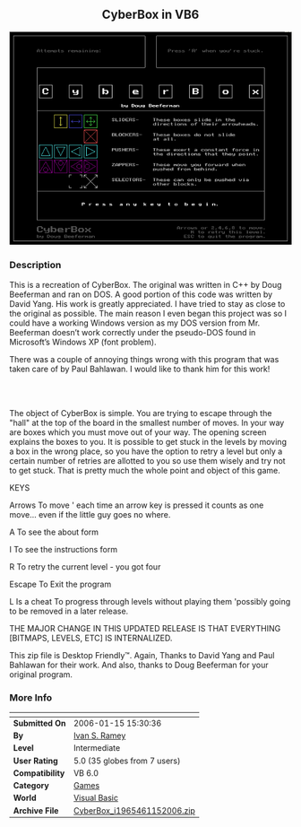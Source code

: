 ﻿<div align="center">

## CyberBox in VB6

<img src="PIC20061432129443.jpg">
</div>

### Description

This is a recreation of CyberBox. The original was written in C++ by Doug Beeferman and ran on DOS. A good portion of this code was written by David Yang. His work is greatly appreciated. I have tried to stay as close to the original as possible. The main reason I even began this project was so I could have a working Windows version as my DOS version from Mr. Beeferman doesn&#8217;t work correctly under the pseudo-DOS found in Microsoft&#8217;s Windows XP (font problem).

There was a couple of annoying things wrong with this program that was taken care of by Paul Bahlawan. I would like to thank him for this work!

<br><br>

The object of CyberBox is simple. You are trying to escape through the "hall" at the top of the board in the smallest number of moves. In your way are boxes which you must move out of your way. The opening screen explains the boxes to you. It is possible to get stuck in the levels by moving a box in the wrong place, so you have the option to retry a level but only a certain number of retries are allotted to you so use them wisely and try not to get stuck. That is pretty much the whole point and object of this game.

KEYS

Arrows To move ' each time an arrow key is pressed it counts as one move... even if the little guy goes no where.

A To see the about form

I To see the instructions form

R To retry the current level - you got four

Escape To Exit the program

L Is a cheat To progress through levels without playing them 'possibly going to be removed in a later release.

THE MAJOR CHANGE IN THIS UPDATED RELEASE IS THAT EVERYTHING [BITMAPS, LEVELS, ETC] IS INTERNALIZED.

This zip file is Desktop Friendly&#8482;. Again, Thanks to David Yang and Paul Bahlawan for their work. And also, thanks to Doug Beeferman for your original program.
 
### More Info
 


<span>             |<span>
---                |---
**Submitted On**   |2006-01-15 15:30:36
**By**             |[Ivan S\. Ramey](https://github.com/Planet-Source-Code/PSCIndex/blob/master/ByAuthor/ivan-s-ramey.md)
**Level**          |Intermediate
**User Rating**    |5.0 (35 globes from 7 users)
**Compatibility**  |VB 6\.0
**Category**       |[Games](https://github.com/Planet-Source-Code/PSCIndex/blob/master/ByCategory/games__1-38.md)
**World**          |[Visual Basic](https://github.com/Planet-Source-Code/PSCIndex/blob/master/ByWorld/visual-basic.md)
**Archive File**   |[CyberBox\_i1965461152006\.zip](https://github.com/Planet-Source-Code/ivan-s-ramey-cyberbox-in-vb6__1-63910/archive/master.zip)








